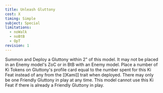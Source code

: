 ```yaml
---
title: Unleash Gluttony
cost: X
timing: Simple
subject: Special
limitations:
  - noWalk
  - noBtB
  - OpT
revision: 1
---
```

Summon and Deploy a Gluttony within 2" of this model. It may not be placed in an Enemy model's ZoC or in BtB with an Enemy model.
Place a number of Ki Tokens on Gluttony's profile card equal to the number spent for this Ki Feat instead of any from the [[Kami]] trait when deployed.
There may only be one Friendly Gluttony in play at any time.
This model cannot use this Ki Feat if there is already a Friendly Gluttony in play.
